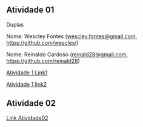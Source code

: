 ## Atividade 01

Duplas

Nome: Wescley Fontes (wescley.fontes@gmail.com, https://github.com/wescley/)

Nome: Reinaldo Cardoso (reinald28@gmail.com, https://github.com/reinald28)

[Atividade 1 Link1](https://docs.google.com/spreadsheets/d/1IHSZ_73ORlVdiPJAsm-0kvWeVpVNmS7PdNqkpye4Wm4/edit#gid=122497701)

[Atividade 1 link2](https://docs.google.com/spreadsheets/d/1rTfyb3oFo9rv6xsZkpuMXONx8kLav95VgTUOHxDQtw8/edit#gid=122497701)
 
## Atividade 02
[Link Atividade02](https://docs.google.com/document/d/17TrTnRt66z3FrQf3wJ8iF1_V42KVthtCXBnxVDJEOSo/edit?usp=sharing)
